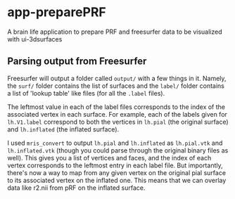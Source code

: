 # app-preparePRF

A brain life application to prepare PRF and freesurfer data to be visualized with ui-3dsurfaces

## Parsing output from Freesurfer

Freesurfer will output a folder called `output/` with a few things in it. Namely, the `surf/` folder contains the list of surfaces and the `label/` folder contains a list of 'lookup table' like files (for all the `.label` files).

The leftmost value in each of the label files corresponds to the index of the associated vertex in each surface. For example, each of the labels given for `lh.V1.label` correspond to both the vertices in `lh.pial` (the original surface) and `lh.inflated` (the inflated surface).

I used `mris_convert` to output `lh.pial` and `lh.inflated` as `lh.pial.vtk` and `lh.inflated.vtk` (though you could parse through the original binary files as well). This gives you a list of vertices and faces, and the index of each vertex corresponds to the leftmost entry in each label file. But importantly, there's now a way to map from any given vertex on the original pial surface to its associated vertex on the inflated one. This means that we can overlay data like r2.nii from pRF on the inflated surface.